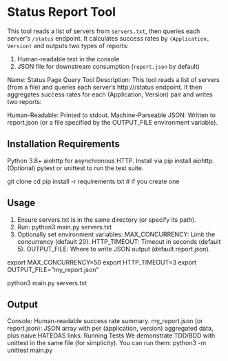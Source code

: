 
# Status Report Tool

This tool reads a list of servers from `servers.txt`, then queries each server's
`/status` endpoint. It calculates success rates by `(Application, Version)` and
outputs two types of reports:

1. Human-readable text in the console
2. JSON file for downstream consumption (`report.json` by default)

Name: Status Page Query Tool
Description: This tool reads a list of servers (from a file) and queries each server’s http://<server>/status endpoint. It then aggregates success rates for each (Application, Version) pair and writes two reports:

Human-Readable: Printed to stdout.
Machine-Parseable JSON: Written to report.json (or a file specified by the OUTPUT_FILE environment variable).



##  Installation Requirements

Python 3.8+
aiohttp for asynchronous HTTP. Install via pip install aiohttp.
(Optional) pytest or unittest to run the test suite.

git clone <this-repo-url>
cd <repo-directory>
pip install -r requirements.txt  # if you create one


## Usage
1. Ensure servers.txt is in the same directory (or specify its path).
2. Run: python3 main.py servers.txt
3. Optionally set environment variables:
MAX_CONCURRENCY: Limit the concurrency (default 20).
HTTP_TIMEOUT: Timeout in seconds (default 5).
OUTPUT_FILE: Where to write JSON output (default report.json).


export MAX_CONCURRENCY=50
export HTTP_TIMEOUT=3
export OUTPUT_FILE="my_report.json"

python3 main.py servers.txt

## Output
Console: Human-readable success rate summary.
my_report.json (or report.json): JSON array with per (application, version) aggregated data, plus naive HATEOAS links.
Running Tests
We demonstrate TDD/BDD with unittest in the same file (for simplicity). You can run them:
python3 -m unittest main.py

